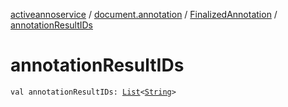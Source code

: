 [activeannoservice](../../index.md) / [document.annotation](../index.md) / [FinalizedAnnotation](index.md) / [annotationResultIDs](./annotation-result-i-ds.md)

# annotationResultIDs

`val annotationResultIDs: `[`List`](https://kotlinlang.org/api/latest/jvm/stdlib/kotlin.collections/-list/index.html)`<`[`String`](https://kotlinlang.org/api/latest/jvm/stdlib/kotlin/-string/index.html)`>`